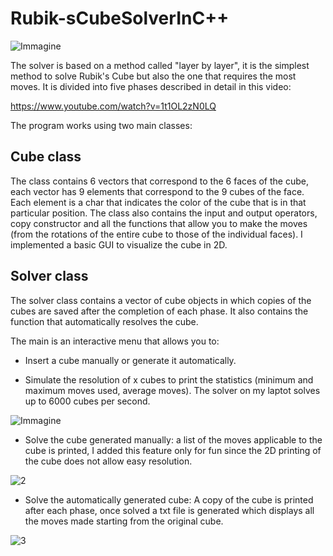 # Rubik-sCubeSolverInC++

![Immagine](https://user-images.githubusercontent.com/56454542/176896577-96192091-1e7f-4408-af98-892f6b2f211a.png)

The solver is based on a method called "layer by layer", it is the simplest method to solve Rubik's Cube but also the one that requires the most moves.
It is divided into five phases described in detail in this video:

https://www.youtube.com/watch?v=1t1OL2zN0LQ

The program works using two main classes:

## Cube class

The class contains 6 vectors that correspond to the 6 faces of the cube, each vector has 9 elements that correspond to the 9 cubes of the face. 
Each element is a char that indicates the color of the cube that is in that particular position.
The class also contains the input and output operators, copy constructor and all the functions that allow you to make the moves (from the rotations of the entire cube to those of the individual faces). I implemented a basic GUI to visualize the cube in 2D.

## Solver class
The solver class contains a vector of cube objects in which copies of the cubes are saved after the completion of each phase.
It also contains the function that automatically resolves the cube.

The main is an interactive menu that allows you to:

- Insert a cube manually or generate it automatically.

- Simulate the resolution of x cubes to print the statistics (minimum and maximum moves used, average moves). The solver on my laptot solves up to 6000 cubes per second.

![Immagine](https://user-images.githubusercontent.com/56454542/176928167-c27da01c-49e2-41f6-929f-2011c977dd8f.png)

- Solve the cube generated manually: a list of the moves applicable to the cube is printed, I added this feature only for fun since the 2D printing of the cube does not allow easy resolution.

![2](https://user-images.githubusercontent.com/56454542/176928509-951bf091-4f11-40ca-9de8-4801adfd35ee.png)


- Solve the automatically generated cube: A copy of the cube is printed after each phase, once solved a txt file is generated which displays all the moves made starting from the original cube.

![3](https://user-images.githubusercontent.com/56454542/176928767-a2770b74-ae9a-40ba-b226-92abbae50e4d.png)

